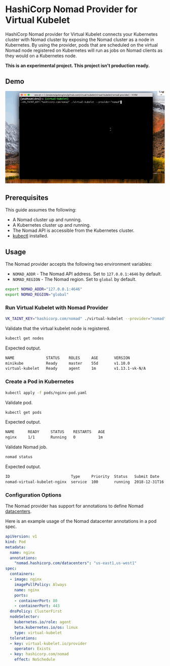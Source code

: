 # HashiCorp Nomad Provider for Virtual Kubelet

HashiCorp Nomad provider for Virtual Kubelet connects your Kubernetes cluster
with Nomad cluster by exposing the Nomad cluster as a node in Kubernetes. By
using the provider, pods that are scheduled on the virtual Nomad node
registered on Kubernetes will run as jobs on Nomad clients as they
would on a Kubernetes node.

**This is an experimental project. This project isn't production ready.**

## Demo

![Virtual Kubelet Nomad Provider Demo](./images/virtual-kubelet-nomad-provider-showcase.gif "Virtual Kubelet Nomad Provider Demo")

## Prerequisites

This guide assumes the following:

* A Nomad cluster up and running.
* A Kubernetes cluster up and running.
* The Nomad API is accessible from the Kubernetes cluster.
* [kubectl](https://kubernetes.io/docs/tasks/tools/install-kubectl/#install-kubectl) installed.

## Usage

The Nomad provider accepts the following two environment variables:

* `NOMAD_ADDR` - The Nomad API address. Set to `127.0.0.1:4646` by default.
* `NOMAD_REGION` - The Nomad region. Set to `global` by default.

```bash
export NOMAD_ADDR="127.0.0.1:4646"
export NOMAD_REGION="global"
```

### Run Virtual Kubelet with Nomad Provider

```bash
VK_TAINT_KEY="hashicorp.com/nomad" ./virtual-kubelet --provider="nomad"
```

Validate that the virtual kubelet node is registered.

```bash
kubectl get nodes
```

Expected output.

```bash
NAME              STATUS    ROLES     AGE       VERSION
minikube          Ready     master    55d       v1.10.0
virtual-kubelet   Ready     agent     1m        v1.13.1-vk-N/A
```

### Create a Pod in Kubernetes

```bash
kubectl apply -f pods/nginx-pod.yaml
```

Validate pod.

```bash
kubectl get pods
```

Expected output.

```bash
NAME      READY     STATUS    RESTARTS   AGE
nginx     1/1       Running   0          1m
```

Validate Nomad job.

```bash
nomad status
```

Expected output.

```bash
ID                           Type     Priority  Status   Submit Date
nomad-virtual-kubelet-nginx  service  100       running  2018-12-31T16:52:52+05:30
```

### Configuration Options

The Nomad provider has support for annotations to define Nomad [datacenters](https://www.nomadproject.io/docs/job-specification/job.html#datacenters).

Here is an example usage of the Nomad datacenter annotations in a pod spec.

```yaml
apiVersion: v1
kind: Pod
metadata:
  name: nginx
  annotations:
    "nomad.hashicorp.com/datacenters": "us-east1,us-west1"
spec:
  containers:
  - image: nginx
    imagePullPolicy: Always
    name: nginx
    ports:
    - containerPort: 80
    - containerPort: 443
  dnsPolicy: ClusterFirst
  nodeSelector:
    kubernetes.io/role: agent
    beta.kubernetes.io/os: linux
    type: virtual-kubelet
  tolerations:
  - key: virtual-kubelet.io/provider
    operator: Exists
  - key: hashicorp.com/nomad
    effect: NoSchedule
```